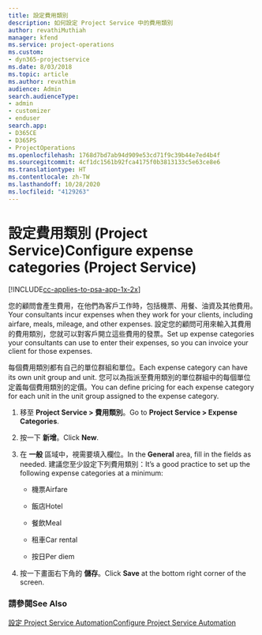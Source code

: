 ```yaml
---
title: 設定費用類別
description: 如何設定 Project Service 中的費用類別
author: revathiMuthiah
manager: kfend
ms.service: project-operations
ms.custom:
- dyn365-projectservice
ms.date: 8/03/2018
ms.topic: article
ms.author: revathim
audience: Admin
search.audienceType:
- admin
- customizer
- enduser
search.app:
- D365CE
- D365PS
- ProjectOperations
ms.openlocfilehash: 1768d7bd7ab94d909e53cd71f9c39b44e7ed4b4f
ms.sourcegitcommit: 4cf1dc1561b92fca4175f0b3813133c5e63ce8e6
ms.translationtype: HT
ms.contentlocale: zh-TW
ms.lasthandoff: 10/28/2020
ms.locfileid: "4129263"
---
```

# <a name="configure-expense-categories-project-service"></a><span data-ttu-id="9df5a-103">設定費用類別 (Project Service)</span><span class="sxs-lookup"><span data-stu-id="9df5a-103">Configure expense categories (Project Service)</span></span>

[!INCLUDE[cc-applies-to-psa-app-1x-2x](../includes/cc-applies-to-psa-app-1x-2x.md)]

<span data-ttu-id="9df5a-104">您的顧問會產生費用，在他們為客戶工作時，包括機票、用餐、油資及其他費用。</span><span class="sxs-lookup"><span data-stu-id="9df5a-104">Your consultants incur expenses when they work for your clients, including airfare, meals, mileage, and other expenses.</span></span> <span data-ttu-id="9df5a-105">設定您的顧問可用來輸入其費用的費用類別，您就可以對客戶開立這些費用的發票。</span><span class="sxs-lookup"><span data-stu-id="9df5a-105">Set up expense categories your consultants can use to enter their expenses, so you can invoice your client for those expenses.</span></span>  
  
<span data-ttu-id="9df5a-106">每個費用類別都有自己的單位群組和單位。</span><span class="sxs-lookup"><span data-stu-id="9df5a-106">Each expense category can have its own unit group and unit.</span></span> <span data-ttu-id="9df5a-107">您可以為指派至費用類別的單位群組中的每個單位定義每個費用類別的定價。</span><span class="sxs-lookup"><span data-stu-id="9df5a-107">You can define pricing for each expense category for each unit in the unit group assigned to the expense category.</span></span>  
  
1.  <span data-ttu-id="9df5a-108">移至 **Project Service > 費用類別**。</span><span class="sxs-lookup"><span data-stu-id="9df5a-108">Go to **Project Service > Expense Categories**.</span></span>  
  
2.  <span data-ttu-id="9df5a-109">按一下 **新增**。</span><span class="sxs-lookup"><span data-stu-id="9df5a-109">Click **New**.</span></span>  
  
3.  <span data-ttu-id="9df5a-110">在 **一般** 區域中，視需要填入欄位。</span><span class="sxs-lookup"><span data-stu-id="9df5a-110">In the **General** area, fill in the fields as needed.</span></span> <span data-ttu-id="9df5a-111">建議您至少設定下列費用類別：</span><span class="sxs-lookup"><span data-stu-id="9df5a-111">It’s a good practice to set up the following expense categories at a minimum:</span></span>  
  
    -   <span data-ttu-id="9df5a-112">機票</span><span class="sxs-lookup"><span data-stu-id="9df5a-112">Airfare</span></span>  
  
    -   <span data-ttu-id="9df5a-113">飯店</span><span class="sxs-lookup"><span data-stu-id="9df5a-113">Hotel</span></span>  
  
    -   <span data-ttu-id="9df5a-114">餐飲</span><span class="sxs-lookup"><span data-stu-id="9df5a-114">Meal</span></span>  
  
    -   <span data-ttu-id="9df5a-115">租車</span><span class="sxs-lookup"><span data-stu-id="9df5a-115">Car rental</span></span>  
  
    -   <span data-ttu-id="9df5a-116">按日</span><span class="sxs-lookup"><span data-stu-id="9df5a-116">Per diem</span></span>  
  
4.  <span data-ttu-id="9df5a-117">按一下畫面右下角的 **儲存**。</span><span class="sxs-lookup"><span data-stu-id="9df5a-117">Click **Save** at the bottom right corner of the screen.</span></span>  
  
### <a name="see-also"></a><span data-ttu-id="9df5a-118">請參閱</span><span class="sxs-lookup"><span data-stu-id="9df5a-118">See Also</span></span>  
 [<span data-ttu-id="9df5a-119">設定 Project Service Automation</span><span class="sxs-lookup"><span data-stu-id="9df5a-119">Configure Project Service Automation</span></span>](../psa/configure.md)
